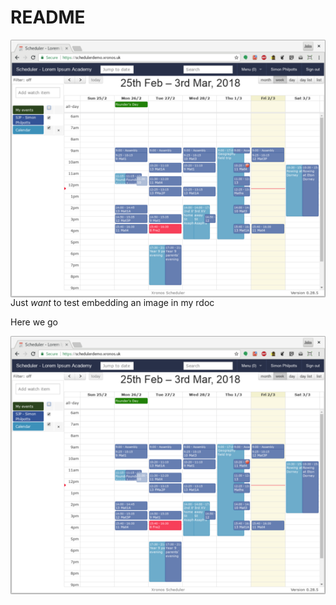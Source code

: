 # README

<img align="right" src="/images/smallscreenshot.png" />

Just _want_ to test embedding an image in my rdoc

Here we go

[![screenshot](/images/smallscreenshot.png)](/images/largeshot.md)
